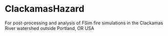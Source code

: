 # ClackamasHazard
 For post-processing and analysis of FSim fire simulations in the Clackamas River watershed outside Portland, OR USA
